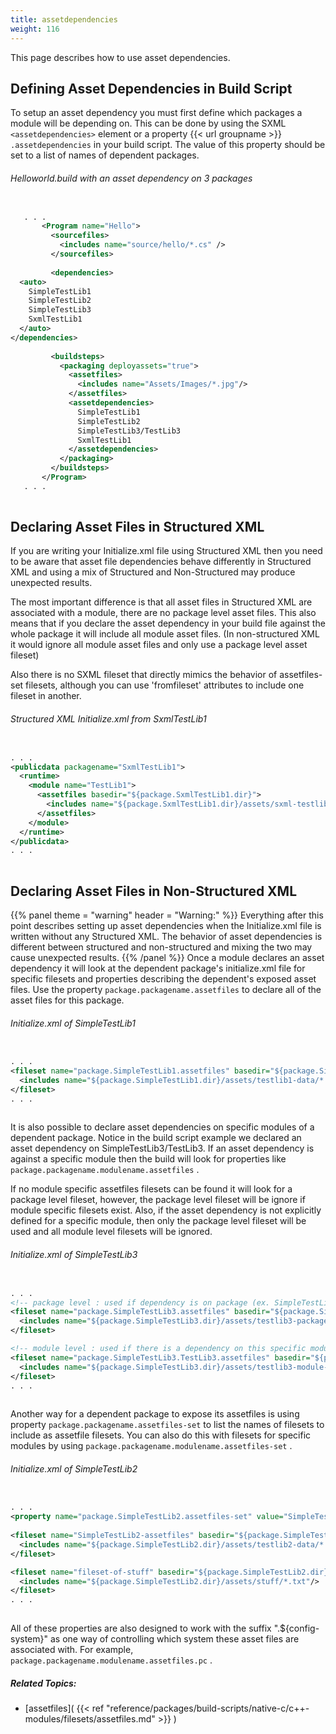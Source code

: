 ```yaml
---
title: assetdependencies
weight: 116
---
```


This page describes how to use asset dependencies.

<a name="buildscript"></a>
## Defining Asset Dependencies in Build Script ##

To setup an asset dependency you must first define which packages a module will be depending on.
This can be done by using the SXML `<assetdependencies>`  element or a property {{< url groupname >}} `.assetdependencies` in your build script.
The value of this property should be set to a list of names of dependent packages.

###### Helloworld.build with an asset dependency on 3 packages ######

```xml

   . . .
       <Program name="Hello">
         <sourcefiles>
           <includes name="source/hello/*.cs" />
         </sourcefiles>
                
         <dependencies>
  <auto>
    SimpleTestLib1
    SimpleTestLib2
    SimpleTestLib3
    SxmlTestLib1
  </auto>
</dependencies>
                
         <buildsteps>
           <packaging deployassets="true">
             <assetfiles>
               <includes name="Assets/Images/*.jpg"/>
             </assetfiles>
             <assetdependencies>
               SimpleTestLib1
               SimpleTestLib2
               SimpleTestLib3/TestLib3
               SxmlTestLib1
             </assetdependencies>
           </packaging>
         </buildsteps>
       </Program>
   . . .
   
```
<a name="structured"></a>
## Declaring Asset Files in Structured XML ##

If you are writing your Initialize.xml file using Structured XML then you need to be aware that asset file dependencies
behave differently in Structured XML and using a mix of Structured and Non-Structured may produce unexpected results.

The most important difference is that all asset files in Structured XML are associated with a module, there are
no package level asset files. This also means that if you declare the asset dependency in your build file against the whole
package it will include all module asset files. (In non-structured XML it would ignore all module asset files and only use a package level asset fileset)

Also there is no SXML fileset that directly mimics the behavior of assetfiles-set filesets, although you can use &#39;fromfileset&#39; attributes to include one fileset in another.

###### Structured XML Initialize.xml from SxmlTestLib1 ######

```xml

. . .
<publicdata packagename="SxmlTestLib1">
  <runtime>
    <module name="TestLib1">
      <assetfiles basedir="${package.SxmlTestLib1.dir}">
        <includes name="${package.SxmlTestLib1.dir}/assets/sxml-testlib1-data/*.txt"/>
      </assetfiles>
    </module>
  </runtime>
</publicdata>
. . .
          
```
<a name="original"></a>
## Declaring Asset Files in Non-Structured XML ##


{{% panel theme = "warning" header = "Warning:" %}}
Everything after this point describes setting up asset dependencies when the Initialize.xml file is written without any Structured XML.
The behavior of asset dependencies is different between structured and non-structured and mixing the two may cause unexpected results.
{{% /panel %}}
Once a module declares an asset dependency it will look at the dependent package&#39;s initialize.xml file for specific filesets and properties describing the dependent&#39;s exposed asset files.
Use the property `package.packagename.assetfiles` to declare all of the asset files for this package.

###### Initialize.xml of SimpleTestLib1 ######

```xml

. . .
<fileset name="package.SimpleTestLib1.assetfiles" basedir="${package.SimpleTestLib1.dir}">
  <includes name="${package.SimpleTestLib1.dir}/assets/testlib1-data/*.txt"/>
</fileset>
. . .
          
```
It is also possible to declare asset dependencies on specific modules of a dependent package.
Notice in the build script example we declared an asset dependency on SimpleTestLib3/TestLib3.
If an asset dependency is against a specific module then the build will look for properties like `package.packagename.modulename.assetfiles` .

If no module specific assetfiles filesets can be found it will look for a package level fileset,
however, the package level fileset will be ignore if module specific filesets exist.
Also, if the asset dependency is not explicitly defined for a specific module, then only the
package level fileset will be used and all module level filesets will be ignored.

###### Initialize.xml of SimpleTestLib3 ######

```xml

. . .
<!-- package level : used if dependency is on package (ex. SimpleTestLib3) or if no module level filesets exist -->
<fileset name="package.SimpleTestLib3.assetfiles" basedir="${package.SimpleTestLib3.dir}">
  <includes name="${package.SimpleTestLib3.dir}/assets/testlib3-package-data/*.txt"/>
</fileset>

<!-- module level : used if there is a dependency on this specific module (ex. SimpleTestLib3/TestLib3)-->
<fileset name="package.SimpleTestLib3.TestLib3.assetfiles" basedir="${package.SimpleTestLib3.dir}">
  <includes name="${package.SimpleTestLib3.dir}/assets/testlib3-module-data/*.txt"/>
</fileset>
. . .
          
```
Another way for a dependent package to expose its assetfiles is using property `package.packagename.assetfiles-set` to list the names of filesets to include as assetfile filesets.
You can also do this with filesets for specific modules by using `package.packagename.modulename.assetfiles-set` .

###### Initialize.xml of SimpleTestLib2 ######

```xml

. . .
<property name="package.SimpleTestLib2.assetfiles-set" value="SimpleTestLib2-assetfiles fileset-of-stuff"/>
  
<fileset name="SimpleTestLib2-assetfiles" basedir="${package.SimpleTestLib2.dir}">
  <includes name="${package.SimpleTestLib2.dir}/assets/testlib2-data/*.txt"/>
</fileset>

<fileset name="fileset-of-stuff" basedir="${package.SimpleTestLib2.dir}">
  <includes name="${package.SimpleTestLib2.dir}/assets/stuff/*.txt"/>
</fileset>
. . .
          
```
All of these properties are also designed to work with the suffix &quot;.${config-system}&quot; as one way of controlling which system these asset files are associated with.
For example, `package.packagename.modulename.assetfiles.pc` .


##### Related Topics: #####
-  [assetfiles]( {{< ref "reference/packages/build-scripts/native-c/c++-modules/filesets/assetfiles.md" >}} ) 
